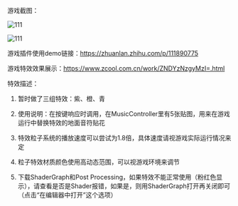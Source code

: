 

游戏截图：

![111](https://i.loli.net/2020/07/23/w9Ig48smE5TroZq.png)

![111](https://i.loli.net/2020/07/23/4keIORE28cgdwnH.png)



游戏插件使用demo链接：https://zhuanlan.zhihu.com/p/111890775

游戏特效效果展示：https://www.zcool.com.cn/work/ZNDYzNzgyMzI=.html



特效描述：

1. 暂时做了三组特效：紫、橙、青

2. 使用说明：在按键响应时调用，在MusicController里有5张贴图，用来在游戏运行中替换特效的地面音符贴花

3. 特效粒子系统的播放速度可以尝试为1.8倍，具体速度请视游戏实际运行情况来定

4. 粒子特效材质颜色使用高动态范围，可以视游戏环境来调节

5. 下载ShaderGraph和Post Processing，如果特效不能正常使用（粉红色显示），请查看是否是Shader报错，如果是，则用ShaderGraph打开再关闭即可（点击“在编辑器中打开”这个选项）